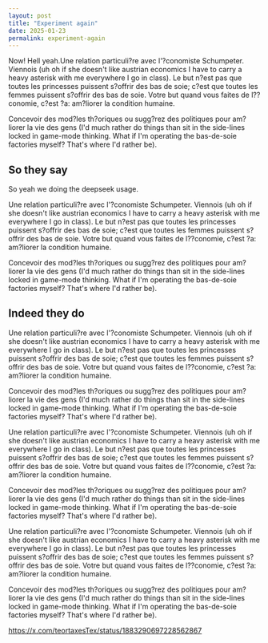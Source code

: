 ```yaml
---
layout: post
title: "Experiment again"
date: 2025-01-23
permalink: experiment-again
---
```


Now! Hell yeah.Une relation particuli?re avec l'?conomiste Schumpeter. Viennois (uh oh if she doesn't like austrian economics I have to carry a heavy asterisk with me everywhere I go in class). Le but n?est pas que toutes les princesses puissent s?offrir des bas de soie; c?est que toutes les femmes puissent s?offrir des bas de soie. Votre but quand vous faites de l??conomie, c?est ?a: am?liorer la condition humaine. 

Concevoir des mod?les th?oriques ou sugg?rez des politiques pour am?liorer la vie des gens (I'd much rather do things than sit in the side-lines locked in game-mode thinking. What if I'm operating the bas-de-soie factories myself? That's where I'd rather be).

## So they say

So yeah we doing the deepseek usage. 

Une relation particuli?re avec l'?conomiste Schumpeter. Viennois (uh oh if she doesn't like austrian economics I have to carry a heavy asterisk with me everywhere I go in class). Le but n?est pas que toutes les princesses puissent s?offrir des bas de soie; c?est que toutes les femmes puissent s?offrir des bas de soie. Votre but quand vous faites de l??conomie, c?est ?a: am?liorer la condition humaine. 

Concevoir des mod?les th?oriques ou sugg?rez des politiques pour am?liorer la vie des gens (I'd much rather do things than sit in the side-lines locked in game-mode thinking. What if I'm operating the bas-de-soie factories myself? That's where I'd rather be).

## Indeed they do

Une relation particuli?re avec l'?conomiste Schumpeter. Viennois (uh oh if she doesn't like austrian economics I have to carry a heavy asterisk with me everywhere I go in class). Le but n?est pas que toutes les princesses puissent s?offrir des bas de soie; c?est que toutes les femmes puissent s?offrir des bas de soie. Votre but quand vous faites de l??conomie, c?est ?a: am?liorer la condition humaine. 

Concevoir des mod?les th?oriques ou sugg?rez des politiques pour am?liorer la vie des gens (I'd much rather do things than sit in the side-lines locked in game-mode thinking. What if I'm operating the bas-de-soie factories myself? That's where I'd rather be).

Une relation particuli?re avec l'?conomiste Schumpeter. Viennois (uh oh if she doesn't like austrian economics I have to carry a heavy asterisk with me everywhere I go in class). Le but n?est pas que toutes les princesses puissent s?offrir des bas de soie; c?est que toutes les femmes puissent s?offrir des bas de soie. Votre but quand vous faites de l??conomie, c?est ?a: am?liorer la condition humaine. 

Concevoir des mod?les th?oriques ou sugg?rez des politiques pour am?liorer la vie des gens (I'd much rather do things than sit in the side-lines locked in game-mode thinking. What if I'm operating the bas-de-soie factories myself? That's where I'd rather be).

Une relation particuli?re avec l'?conomiste Schumpeter. Viennois (uh oh if she doesn't like austrian economics I have to carry a heavy asterisk with me everywhere I go in class). Le but n?est pas que toutes les princesses puissent s?offrir des bas de soie; c?est que toutes les femmes puissent s?offrir des bas de soie. Votre but quand vous faites de l??conomie, c?est ?a: am?liorer la condition humaine. 

Concevoir des mod?les th?oriques ou sugg?rez des politiques pour am?liorer la vie des gens (I'd much rather do things than sit in the side-lines locked in game-mode thinking. What if I'm operating the bas-de-soie factories myself? That's where I'd rather be).

https://x.com/teortaxesTex/status/1883290697228562867